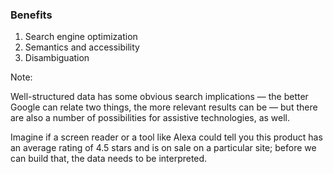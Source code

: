 ### Benefits

1. Search engine optimization <!-- .element: class="fragment" -->
2. Semantics and accessibility <!-- .element: class="fragment" -->
3. Disambiguation <!-- .element: class="fragment" -->

Note:

Well-structured data has some obvious search implications — the better Google can relate two things, the more relevant results can be — but there are also a number of possibilities for assistive technologies, as well.

Imagine if a screen reader or a tool like Alexa could tell you this product has an average rating of 4.5 stars and is on sale on a particular site; before we can build that, the data needs to be interpreted.